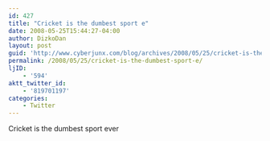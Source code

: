 ```yaml
---
id: 427
title: "Cricket is the dumbest sport e"
date: 2008-05-25T15:44:27-04:00
author: DizkoDan
layout: post
guid: 'http://www.cyberjunx.com/blog/archives/2008/05/25/cricket-is-the-dumbest-sport-e/'
permalink: /2008/05/25/cricket-is-the-dumbest-sport-e/
ljID:
    - '594'
aktt_twitter_id:
    - '819701197'
categories:
    - Twitter
---
```


Cricket is the dumbest sport ever